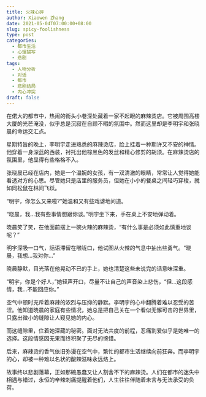 ```yaml
---
title: 火辣心碎
author: Xiaowen Zhang
date: 2021-05-04T07:00:00+08:00
slug: spicy-foolishness
type: post
categories:
  - 都市生活
  - 心理描写
  - 悲剧
tags:
  - 人物分析
  - 对话
  - 都市
  - 悲剧结局
  - 内心冲突
draft: false
---
```


在偌大的都市中，热闹的街头小巷深处藏着一家不起眼的麻辣烫店。它被周围高楼大厦的光芒淹没，似乎总是沉寂在自顾不暇的氛围中。然而这里却是李明宇和张晓晨的命运交汇点。

星期特旨的晚上，李明宇走进熟悉的麻辣烫店，脸上挂着一种期许又不安的神情。他穿着一身深蓝的西装，衬托出他棕黑色的发丝和精心修剪的胡须。在麻辣烫店的氛围里，他显得有些格格不入。

张晓晨已经在店内，她是一个温婉的女孩，有一双清澈的眼睛，常常让人觉得她能看透对方的心思。尽管她只是店里的服务员，但她在小小的餐桌之间轻巧穿梭，就如同松鼠在林间飞跃。

“明宇，你怎么又来啦?”她温和又有些戏谑地问道。

“晓晨，我…我有些事情想跟你谈。”明宇坐下来，手在桌上不安地弹动着。

晓晨笑了笑，在他面前摆上一碗火辣的麻辣烫，“有什么事是必须如此慎重地谈呢？”

明宇深吸一口气，話语滞留在喉咙口，他试图从火辣的气息中抽出些勇气。“晓晨，我想…我对你…”

晓晨静默，目光落在他晃动不已的手上，她也清楚这些未说完的话意味深重。

“明宇，你是个好人，”她轻声开口，尽量不让自己的声音染上悲伤，“但…这段感情，我…不能回应你。”

空气中顿时充斥着麻辣的浓烈与压抑的静默。李明宇的心中翻腾着难以忍受的苦涩。他知道晓晨的家庭有些情况，她总是把自己关在一个看似无懈可击的世界里，只露出微小的缝隙让人窥见她的内心。

而这缝隙里，住着她深藏的秘密。面对无法共度的前程，忍痛割爱似乎是她唯一的选择。这段情感因无果而终积聚了无尽的惋惜。

后来，麻辣烫的香气依旧弥漫在空气中，繁忙的都市生活继续向前狂奔。而李明宇的心，却被一种难以名状的酸辣滋味永远烙上。

故事终以悲剧落幕，正如那碗愚蠢又让人割舍不下的麻辣烫。人们在都市的迷失中相遇与错过，永恒的辛辣刺痛提醒着他们，人生往往伴随着未言与无法承受的负荷。